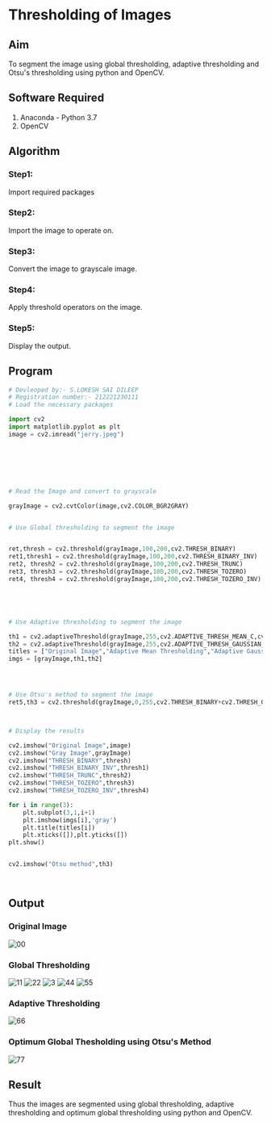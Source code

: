 # Thresholding of Images
## Aim
To segment the image using global thresholding, adaptive thresholding and Otsu's thresholding using python and OpenCV.

## Software Required
1. Anaconda - Python 3.7
2. OpenCV

## Algorithm

### Step1:
Import required packages

### Step2:
Import the image to operate on.

### Step3:
Convert the image to grayscale image.

### Step4:
Apply threshold operators on the image.

### Step5:
Display the output.

## Program

```python
# Devleoped by:- S.LOKESH SAI DILEEP
# Registration number:- 212221230111
# Load the necessary packages

import cv2
import matplotlib.pyplot as plt
image = cv2.imread("jerry.jpeg")







# Read the Image and convert to grayscale

grayImage = cv2.cvtColor(image,cv2.COLOR_BGR2GRAY)


# Use Global thresholding to segment the image


ret,thresh = cv2.threshold(grayImage,100,200,cv2.THRESH_BINARY)
ret1,thresh1 = cv2.threshold(grayImage,100,200,cv2.THRESH_BINARY_INV)
ret2, thresh2 = cv2.threshold(grayImage,100,200,cv2.THRESH_TRUNC)
ret3, thresh3 = cv2.threshold(grayImage,100,200,cv2.THRESH_TOZERO)
ret4, thresh4 = cv2.threshold(grayImage,100,200,cv2.THRESH_TOZERO_INV)





# Use Adaptive thresholding to segment the image

th1 = cv2.adaptiveThreshold(grayImage,255,cv2.ADAPTIVE_THRESH_MEAN_C,cv2.THRESH_BINARY,11,2)
th2 = cv2.adaptiveThreshold(grayImage,255,cv2.ADAPTIVE_THRESH_GAUSSIAN_C,cv2.THRESH_BINARY,11,2)
titles = ["Original Image","Adaptive Mean Thresholding","Adaptive Gaussian Thresholding"]
imgs = [grayImage,th1,th2]




# Use Otsu's method to segment the image 
ret5,th3 = cv2.threshold(grayImage,0,255,cv2.THRESH_BINARY+cv2.THRESH_OTSU)



# Display the results

cv2.imshow("Original Image",image)
cv2.imshow("Gray Image",grayImage)
cv2.imshow("THRESH_BINARY",thresh)
cv2.imshow("THRESH_BINARY_INV",thresh1)
cv2.imshow("THRESH_TRUNC",thresh2)
cv2.imshow("THRESH_TOZERO",thresh3)
cv2.imshow("THRESH_TOZERO_INV",thresh4)

for i in range(3):
    plt.subplot(3,1,i+1)
    plt.imshow(imgs[i],'gray')
    plt.title(titles[i])
    plt.xticks([]),plt.yticks([])
plt.show()


cv2.imshow("Otsu method",th3)




```
## Output

### Original Image
![00](https://user-images.githubusercontent.com/94296221/170854495-80445422-c575-4c27-ac81-4cdb1f7f9ab7.jpg)


### Global Thresholding
![11](https://user-images.githubusercontent.com/94296221/170854499-678365de-f743-42dd-ba2c-b3f42341c7ce.jpg)
![22](https://user-images.githubusercontent.com/94296221/170854501-9c8a5917-7d8c-4427-9dc3-7d728eae7996.jpg)
![3](https://user-images.githubusercontent.com/94296221/170854506-46a4e790-b9bb-474e-a095-7da33456270e.jpg)
![44](https://user-images.githubusercontent.com/94296221/170854509-0280d08c-dacd-4c0e-8db1-1a3c94733199.jpg)
![55](https://user-images.githubusercontent.com/94296221/170854512-dba5ec44-ca8f-440b-823f-9a08212ee0ec.jpg)


### Adaptive Thresholding
![66](https://user-images.githubusercontent.com/94296221/170854514-e33a0e46-27ef-460e-a0d9-885e04b9417c.jpg)


### Optimum Global Thesholding using Otsu's Method

![77](https://user-images.githubusercontent.com/94296221/170854518-303e8118-d7c8-48da-bc02-a6b924e8a269.jpg)


## Result
Thus the images are segmented using global thresholding, adaptive thresholding and optimum global thresholding using python and OpenCV.
